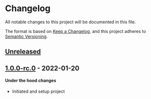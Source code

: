 # Changelog
All notable changes to this project will be documented in this file.

The format is based on [Keep a Changelog](https://keepachangelog.com/en/1.0.0/),
and this project adheres to [Semantic Versioning](https://semver.org/spec/v2.0.0.html).

## [Unreleased]

## [1.0.0-rc.0] - 2022-01-20
#### Under the hood changes
- Initiated and setup project

[Unreleased]: https://gitlab.com/lukachi/vue-vite-template/compare/1.0.0-rc.0...master
[1.0.0-rc.0]: https://gitlab.com/lukachi/vue-vite-template/tags/1.0.0-rc.0

